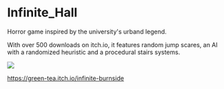 # Infinite_Hall

Horror game inspired by the university's urband legend.

With over 500 downloads on itch.io, it features random jump scares, an AI with a randomized heuristic and a procedural stairs systems.

<img src="https://img.itch.zone/aW1nLzM4OTI4NDUucG5n/original/RLdUzD.png">

https://green-tea.itch.io/infinite-burnside
